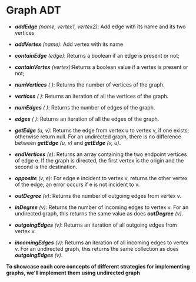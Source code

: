 # Graph ADT

* _**addEdge** (name, vertex1, vertex2)_: Add edge with its name and its two vertices


* _**addVertex** (name)_: Add vertex with its name


* _**containEdge** (edge)_: Returns a boolean if an edge is present or not;


* _**containVertex** (vertex)_:Returns a boolean value if a vertex is present or not;


* <i>**numVertices** ( )</i>: Returns the number of vertices of the graph.


* <i>**vertices** ( )</i>: Returns an iteration of all the vertices of the graph.


* <i>**numEdges** ( )</i>: Returns the number of edges of the graph.


* <i>**edges** ( )</i>: Returns an iteration of all the edges of the graph.


* <i>**getEdge** (u, v)</i>: Returns the edge from vertex u to vertex v, if one
exists; otherwise return null. For an undirected graph, there is no
difference between _**getEdge** (u, v)_ and _**getEdge** (v, u)_.


* <i>**endVertices** (e)</i>: Returns an array containing the two endpoint vertices
of edge e. If the graph is directed, the first vertex is the origin and the
second is the destination.


* <i>**opposite** (v, e)</i>: For edge e incident to vertex v, returns the other
vertex of the edge; an error occurs if e is not incident to v.

  
* <i>**outDegree** (v)</i>: Returns the number of outgoing edges from vertex v.


* <i>**inDegree** (v)</i>: Returns the number of incoming edges to vertex v. For
an undirected graph, this returns the same value as does
_**outDegree** (v)._


* _**outgoingEdges** (v)_: Returns an iteration of all outgoing edges from
vertex v.


* _**incomingEdges** (v)_: Returns an iteration of all incoming edges to
vertex v. For an undirected graph, this returns the same collection as
does _**outgoingEdges** (v)_.


**To showcase each core concepts of different strategies for implementing graphs, we'll implement them using 
undirected graph**